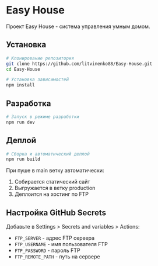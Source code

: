 # Easy House

Проект Easy House - система управления умным домом.

## Установка

```bash
# Клонирование репозитория
git clone https://github.com/litvinenko88/Easy-House.git
cd Easy-House

# Установка зависимостей
npm install
```

## Разработка

```bash
# Запуск в режиме разработки
npm run dev
```

## Деплой

```bash
# Сборка и автоматический деплой
npm run build
```

При пуше в main ветку автоматически:
1. Собирается статический сайт
2. Выгружается в ветку production
3. Деплоится на хостинг по FTP

## Настройка GitHub Secrets

Добавьте в Settings > Secrets and variables > Actions:
- `FTP_SERVER` - адрес FTP сервера
- `FTP_USERNAME` - имя пользователя FTP
- `FTP_PASSWORD` - пароль FTP
- `FTP_REMOTE_PATH` - путь на сервере
